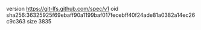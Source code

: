 version https://git-lfs.github.com/spec/v1
oid sha256:36325925f69ebaff90a1199baf017fecebff40f24ade81a0382a14ec26c9c363
size 3835
